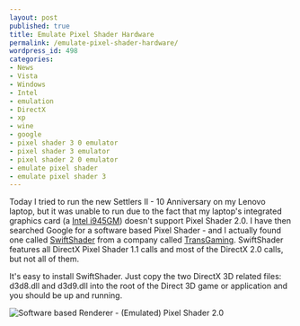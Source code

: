```yaml
---
layout: post
published: true
title: Emulate Pixel Shader Hardware
permalink: /emulate-pixel-shader-hardware/
wordpress_id: 498
categories:
- News
- Vista
- Windows
- Intel
- emulation
- DirectX
- xp
- wine
- google
- pixel shader 3 0 emulator
- pixel shader 3 emulator
- pixel shader 2 0 emulator
- emulate pixel shader
- emulate pixel shader 3
---
```



Today I tried to run the new Settlers II - 10 Anniversary on my Lenovo laptop, but it was unable to run due to the fact that my laptop's integrated graphics card (a <a href="http://en.wikipedia.org/wiki/Intel_GMA">Intel i945GM</a>) doesn't support Pixel Shader 2.0. I have then searched Google for a software based Pixel Shader - and I actually found one called <a href="http://transgaming.com/index.php?module=ContentExpress&amp;file=index&amp;func=display&amp;ceid=8">SwiftShader</a> from a company called <a href="http://transgaming.com/">TransGaming</a>. SwiftShader features all DirectX Pixel Shader 1.1 calls and most of the DirectX 2.0 calls, but not all of them.

It's easy to install SwiftShader. Just copy the two DirectX 3D related files: d3d8.dll and d3d9.dll into the root of the Direct 3D game or application and you should be up and running.

<img id="image285" src="http://lh3.ggpht.com/-SVx49cuiPac/UVl_I0oCjpI/AAAAAAAAFuE/uMUO0eC6NZg/swiftscreenshot-big.jpg" alt="Software based Renderer - (Emulated) Pixel Shader 2.0" />

